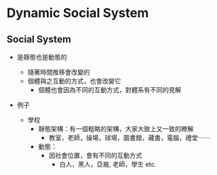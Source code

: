 # Dynamic Social System

## Social System
* 是靜態也是動態的
    * 隨著時間推移會改變的
    * 個體與之互動的方式，也會改變它
        * 個體也會因為不同的互動方式，對體系有不同的見解

* 例子
    * 學校
        * 靜態架構：有一個粗略的架構，大家大致上又一致的暸解
            * 教室，老師，操場，球場，圖書館，藏書，電腦，禮堂⋯⋯
        * 動態：
            * 因社會位置，會有不同的互動方式
                * 白人，黑人，亞裔, 老師，學生 etc.
